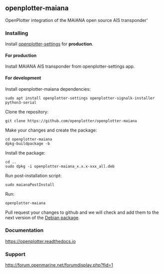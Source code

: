 ## openplotter-maiana

OpenPlotter integration of the MAIANA open source AIS transponder'

### Installing

Install [openplotter-settings](https://github.com/openplotter/openplotter-settings) for **production**.

#### For production

Install MAIANA AIS transponder from openplotter-settings app.

#### For development

Install openplotter-maiana dependencies:

`sudo apt install openplotter-settings openplotter-signalk-installer python3-serial`

Clone the repository:

`git clone https://github.com/openplotter/openplotter-maiana`

Make your changes and create the package:

```
cd openplotter-maiana
dpkg-buildpackage -b
```

Install the package:

```
cd ..
sudo dpkg -i openplotter-maiana_x.x.x-xxx_all.deb
```

Run post-installation script:

`sudo maianaPostInstall`

Run:

`openplotter-maiana`

Pull request your changes to github and we will check and add them to the next version of the [Debian package](https://cloudsmith.io/~openplotter/repos/openplotter/packages/).

### Documentation

https://openplotter.readthedocs.io

### Support

http://forum.openmarine.net/forumdisplay.php?fid=1